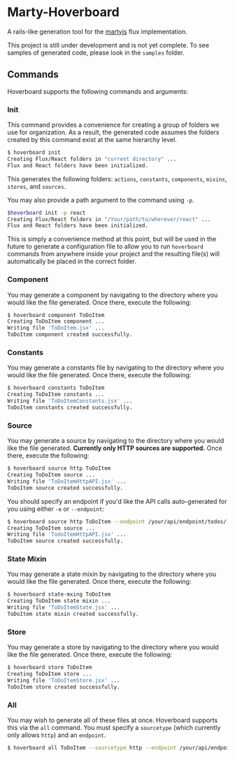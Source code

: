 # Marty-Hoverboard

A rails-like generation tool for the [martyjs](http://www.martyjs.org) flux
implementation.

This project is still under development and is not yet complete. To see samples
of generated code, please look in the `samples` folder.

## Commands

Hoverboard supports the following commands and arguments:

### Init

This command provides a convenience for creating a group of folders we use for
organization. As a result, the generated code assumes the folders created by
this command exist at the same hierarchy level.

```bash
$ hoverboard init
Creating Flux/React folders in "current directory" ...
Flux and React folders have been initialized.
```

This generates the following folders: `actions`, `constants`, `components`,
`mixins`, `stores`, and `sources`.

You may also provide a path argument to the command using `-p`.

```bash
$hoverboard init -p react
Creating Flux/React folders in "/Your/path/to/wherever/react" ...
Flux and React folders have been initialized.
```

This is simply a convenience method at this point, but will be used in the
future to generate a configuration file to allow you to run `hoverboard`
commands from anywhere inside your project and the resulting file(s) will
automatically be placed in the correct folder.

### Component

You may generate a component by navigating to the directory where you would like
the file generated. Once there, execute the following:

```bash
$ hoverboard component ToDoItem
Creating ToDoItem component ...
Writing file 'ToDoItem.jsx' ...
ToDoItem component created successfully.
```

### Constants

You may generate a constants file by navigating to the directory where you would like
the file generated. Once there, execute the following:

```bash
$ hoverboard constants ToDoItem
Creating ToDoItem constants ...
Writing file 'ToDoItemConstants.jsx' ...
ToDoItem constants created successfully.
```

### Source

You may generate a source by navigating to the directory where you would like
the file generated. **Currently only HTTP sources are supported.** Once there, execute the following:

```bash
$ hoverboard source http ToDoItem
Creating ToDoItem source ...
Writing file 'ToDoItemHttpAPI.jsx' ...
ToDoItem source created successfully.
```

You should specify an endpoint if you'd like the API calls auto-generated for
you using either `-e` or `--endpoint`:

```bash
$ hoverboard source http ToDoItem --endpoint /your/api/endpoint/todos/
Creating ToDoItem source ...
Writing file 'TodoItemHttpAPI.jsx' ...
ToDoItem source created successfully.
```

### State Mixin

You may generate a state mixin by navigating to the directory where you would like
the file generated. Once there, execute the following:

```bash
$ hoverboard state-mxing ToDoItem
Creating ToDoItem state mixin ...
Writing file 'ToDoItemState.jsx' ...
ToDoItem state mixin created successfully.
```

### Store

You may generate a store by navigating to the directory where you would like
the file generated. Once there, execute the following:

```bash
$ hoverboard store ToDoItem
Creating ToDoItem store ...
Writing file 'ToDoItemStore.jsx' ...
ToDoItem store created successfully.
```

### All

You may wish to generate all of these files at once. Hoverboard supports this
via the `all` command. You must specify a `sourcetype` (which currently only
allows `http`) and an `endpoint`.

```bash
$ hoverboard all ToDoItem --sourcetype http --endpoint /your/api/endpoint/
```

